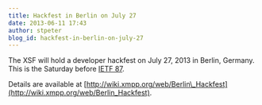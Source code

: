 ```yaml
---
title: Hackfest in Berlin on July 27
date: 2013-06-11 17:43
author: stpeter
blog_id: hackfest-in-berlin-on-july-27
---
```


The XSF will hold a developer hackfest on July 27, 2013 in Berlin, Germany. This is the Saturday before [IETF 87](https://www.ietf.org/meeting/87/index.html).

Details are available at [http://wiki.xmpp.org/web/Berlin\_Hackfest](http://wiki.xmpp.org/web/Berlin_Hackfest).
